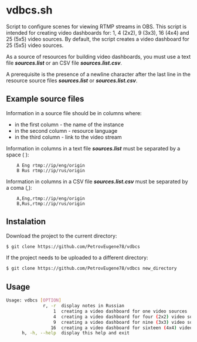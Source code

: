 # vdbcs.sh
Script to configure scenes for viewing RTMP streams in OBS. This script is intended for creating video dashboards for: 1, 4 (2x2), 9 (3x3), 16 (4x4) and 25 (5x5) video sources. By default, the
script creates a video dashboard for 25 (5x5) video sources.

As a source of resources for building video dashboards, you must use a text file ***sources.list*** or an CSV file ***sources.list.csv***.

A prerequisite is the presence of a newline character after the last line in the resource source files ***sources.list*** or ***sources.list.csv***.
## Example source files
Information in a source file should be in columns where:
* in the first column - the name of the instance
* in the second column - resource language
* in the third column - link to the video stream

Information in columns in a text file ***sources.list*** must be separated by a space ( ):
```text
    A Eng rtmp://ip/eng/origin
    B Rus rtmp://ip/rus/origin
```

Information in columns in a CSV file ***sources.list.csv*** must be separated by a coma (,):
```text
    A,Eng,rtmp://ip/eng/origin
    B,Rus,rtmp://ip/rus/origin
```
## Instalation
Download the project to the current directory:
``` bash
$ git clone https://github.com/PetrovEugene78/vdbcs
```
If the project needs to be uploaded to a different directory:
``` bash
$ git clone https://github.com/PetrovEugene78/vdbcs new_directory
```
## Usage
``` bash
Usage: vdbcs [OPTION]
              r, -r  display notes in Russian
                  1  creating a video dashboard for one video sources
                  4  creating a video dashboard for four (2x2) video sources
                  9  creating a video dashboard for nine (3x3) video sources
                 16  creating a video dashboard for sixteen (4x4) video sources
      h, -h, --help  display this help and exit
```